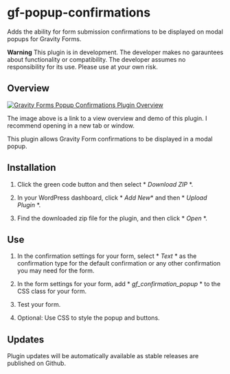 # gf-popup-confirmations
Adds the ability for form submission confirmations to be displayed on modal popups for Gravity Forms.

**Warning** This plugin is in development. The developer makes no garauntees about functionality or compatibility. The developer assumes no responsibility for its use. Please use at your own risk.

## Overview

[![Gravity Forms Popup Confirmations Plugin Overview](https://img.youtube.com/vi/weQ6UwUsfZ4/0.jpg)](https://www.youtube.com/watch?v=weQ6UwUsfZ4 "Gravity Forms Popup Confirmations Plugin Overview")

The image above is a link to a view overview and demo of this plugin. I recommend opening in a new tab or window.

This plugin allows Gravity Form confirmations to be displayed in a modal popup.

## Installation

1. Click the green code button and then select * *Download ZIP* *.

2. In your WordPress dashboard, click * *Add New** and then * *Upload Plugin* *.

3. Find the downloaded zip file for the plugin, and then click * *Open* *.

## Use

1. In the confirmation settings for your form, select * *Text* * as the confirmation type for the default confirmation or any other confirmation you may need for the form.

2. In the form settings for your form, add * *gf_confirmation_popup* * to the CSS class for your form.

3. Test your form.

4. Optional: Use CSS to style the popup and buttons.

## Updates

Plugin updates will be automatically available as stable releases are published on Github.
